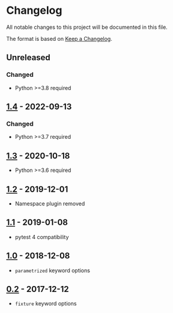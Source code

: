 # Changelog
All notable changes to this project will be documented in this file.

The format is based on [Keep a Changelog](https://keepachangelog.com/en/1.1.0/).

## Unreleased
### Changed
* Python >=3.8 required

## [1.4](https://pypi.org/project/pytest-parametrized/1.4/) - 2022-09-13
### Changed
* Python >=3.7 required

## [1.3](https://pypi.org/project/pytest-parametrized/1.3/) - 2020-10-18
* Python >=3.6 required

## [1.2](https://pypi.org/project/pytest-parametrized/1.2/) - 2019-12-01
* Namespace plugin removed

## [1.1](https://pypi.org/project/pytest-parametrized/1.1/) - 2019-01-08
* pytest 4 compatibility

## [1.0](https://pypi.org/project/pytest-parametrized/1.0/) - 2018-12-08
* `parametrized` keyword options

## [0.2](https://pypi.org/project/pytest-parametrized/0.2/) - 2017-12-12
* `fixture` keyword options
